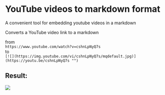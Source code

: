 # YouTube videos to markdown format

A convenient tool for embedding youtube videos in a markdown

Сonverts a YouTube video link to a markdown

from\
`
https://www.youtube.com/watch?v=cshnLpNyQ7s
`\
to\
`
[![](https://img.youtube.com/vi/cshnLpNyQ7s/mqdefault.jpg)](https://youtu.be/cshnLpNyQ7s "")
`

## Result:

[![](https://img.youtube.com/vi/cshnLpNyQ7s/mqdefault.jpg)](https://youtu.be/cshnLpNyQ7s "")
